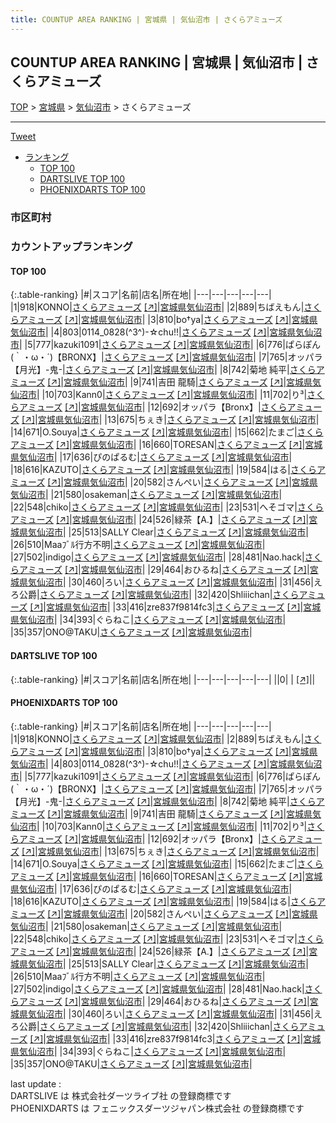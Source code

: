 ```yaml
---
title: COUNTUP AREA RANKING | 宮城県 | 気仙沼市 | さくらアミューズ
---
```

## COUNTUP AREA RANKING | 宮城県 | 気仙沼市 | さくらアミューズ

[TOP](/darts/rank/) > [宮城県](/darts/rank/宮城県/) > [気仙沼市](/darts/rank/宮城県/気仙沼市/) > さくらアミューズ

___

<a href="https://twitter.com/share?ref_src=twsrc%5Etfw" data-text="COUNTUP AREA RANKING | 宮城県気仙沼市さくらアミューズ" class="twitter-share-button" data-hashtags="DARTSLIVE,PHOENIXDARTS,darts,ダーツ" data-show-count="false">Tweet</a>

* [ランキング](#カウントアップランキング)
    * [TOP 100](#top-100)
    * [DARTSLIVE TOP 100](#dartslive-top-100)
    * [PHOENIXDARTS TOP 100](#phoenixdarts-top-100)

### 市区町村

<ul>

</ul>

### カウントアップランキング

#### TOP 100



{:.table-ranking}
|#|スコア|名前|店名|所在地|
|---|---|---|---|---|
|1|918|<span class="rank-name-pd">KONNO</span>|<a href="/darts/rank/shops/95682.html">さくらアミューズ</a> <a href="https://vs.phoenixdarts.com/jp/shop/shopDetailInfo/s_95682?s_seq=95682">[↗]</a>|<a href="/darts/rank/宮城県/気仙沼市">宮城県気仙沼市</a>|
|2|889|<span class="rank-name-pd">ちばえもん</span>|<a href="/darts/rank/shops/95682.html">さくらアミューズ</a> <a href="https://vs.phoenixdarts.com/jp/shop/shopDetailInfo/s_95682?s_seq=95682">[↗]</a>|<a href="/darts/rank/宮城県/気仙沼市">宮城県気仙沼市</a>|
|3|810|<span class="rank-name-pd">bo†ya</span>|<a href="/darts/rank/shops/95682.html">さくらアミューズ</a> <a href="https://vs.phoenixdarts.com/jp/shop/shopDetailInfo/s_95682?s_seq=95682">[↗]</a>|<a href="/darts/rank/宮城県/気仙沼市">宮城県気仙沼市</a>|
|4|803|<span class="rank-name-pd">0114_0828(^3^)-☆chu!!</span>|<a href="/darts/rank/shops/95682.html">さくらアミューズ</a> <a href="https://vs.phoenixdarts.com/jp/shop/shopDetailInfo/s_95682?s_seq=95682">[↗]</a>|<a href="/darts/rank/宮城県/気仙沼市">宮城県気仙沼市</a>|
|5|777|<span class="rank-name-pd">kazuki1091</span>|<a href="/darts/rank/shops/95682.html">さくらアミューズ</a> <a href="https://vs.phoenixdarts.com/jp/shop/shopDetailInfo/s_95682?s_seq=95682">[↗]</a>|<a href="/darts/rank/宮城県/気仙沼市">宮城県気仙沼市</a>|
|6|776|<span class="rank-name-pd">ぱらぽん(｀・ω・´)【BRONX】</span>|<a href="/darts/rank/shops/95682.html">さくらアミューズ</a> <a href="https://vs.phoenixdarts.com/jp/shop/shopDetailInfo/s_95682?s_seq=95682">[↗]</a>|<a href="/darts/rank/宮城県/気仙沼市">宮城県気仙沼市</a>|
|7|765|<span class="rank-name-pd">オッパラ【月光】-鬼-</span>|<a href="/darts/rank/shops/95682.html">さくらアミューズ</a> <a href="https://vs.phoenixdarts.com/jp/shop/shopDetailInfo/s_95682?s_seq=95682">[↗]</a>|<a href="/darts/rank/宮城県/気仙沼市">宮城県気仙沼市</a>|
|8|742|<span class="rank-name-pd"><span class="pro-icon-pd"></span>菊地 純平</span>|<a href="/darts/rank/shops/95682.html">さくらアミューズ</a> <a href="https://vs.phoenixdarts.com/jp/shop/shopDetailInfo/s_95682?s_seq=95682">[↗]</a>|<a href="/darts/rank/宮城県/気仙沼市">宮城県気仙沼市</a>|
|9|741|<span class="rank-name-pd"><span class="pro-icon-pd"></span>吉田 龍騎</span>|<a href="/darts/rank/shops/95682.html">さくらアミューズ</a> <a href="https://vs.phoenixdarts.com/jp/shop/shopDetailInfo/s_95682?s_seq=95682">[↗]</a>|<a href="/darts/rank/宮城県/気仙沼市">宮城県気仙沼市</a>|
|10|703|<span class="rank-name-pd">Kann0</span>|<a href="/darts/rank/shops/95682.html">さくらアミューズ</a> <a href="https://vs.phoenixdarts.com/jp/shop/shopDetailInfo/s_95682?s_seq=95682">[↗]</a>|<a href="/darts/rank/宮城県/気仙沼市">宮城県気仙沼市</a>|
|11|702|<span class="rank-name-pd">り³</span>|<a href="/darts/rank/shops/95682.html">さくらアミューズ</a> <a href="https://vs.phoenixdarts.com/jp/shop/shopDetailInfo/s_95682?s_seq=95682">[↗]</a>|<a href="/darts/rank/宮城県/気仙沼市">宮城県気仙沼市</a>|
|12|692|<span class="rank-name-pd">オッパラ【Bronx】</span>|<a href="/darts/rank/shops/95682.html">さくらアミューズ</a> <a href="https://vs.phoenixdarts.com/jp/shop/shopDetailInfo/s_95682?s_seq=95682">[↗]</a>|<a href="/darts/rank/宮城県/気仙沼市">宮城県気仙沼市</a>|
|13|675|<span class="rank-name-pd">ちぇき</span>|<a href="/darts/rank/shops/95682.html">さくらアミューズ</a> <a href="https://vs.phoenixdarts.com/jp/shop/shopDetailInfo/s_95682?s_seq=95682">[↗]</a>|<a href="/darts/rank/宮城県/気仙沼市">宮城県気仙沼市</a>|
|14|671|<span class="rank-name-pd">O.Souya</span>|<a href="/darts/rank/shops/95682.html">さくらアミューズ</a> <a href="https://vs.phoenixdarts.com/jp/shop/shopDetailInfo/s_95682?s_seq=95682">[↗]</a>|<a href="/darts/rank/宮城県/気仙沼市">宮城県気仙沼市</a>|
|15|662|<span class="rank-name-pd">たまご</span>|<a href="/darts/rank/shops/95682.html">さくらアミューズ</a> <a href="https://vs.phoenixdarts.com/jp/shop/shopDetailInfo/s_95682?s_seq=95682">[↗]</a>|<a href="/darts/rank/宮城県/気仙沼市">宮城県気仙沼市</a>|
|16|660|<span class="rank-name-pd">TORESAN</span>|<a href="/darts/rank/shops/95682.html">さくらアミューズ</a> <a href="https://vs.phoenixdarts.com/jp/shop/shopDetailInfo/s_95682?s_seq=95682">[↗]</a>|<a href="/darts/rank/宮城県/気仙沼市">宮城県気仙沼市</a>|
|17|636|<span class="rank-name-pd">ぴのぱるむ</span>|<a href="/darts/rank/shops/95682.html">さくらアミューズ</a> <a href="https://vs.phoenixdarts.com/jp/shop/shopDetailInfo/s_95682?s_seq=95682">[↗]</a>|<a href="/darts/rank/宮城県/気仙沼市">宮城県気仙沼市</a>|
|18|616|<span class="rank-name-pd">KAZUTO</span>|<a href="/darts/rank/shops/95682.html">さくらアミューズ</a> <a href="https://vs.phoenixdarts.com/jp/shop/shopDetailInfo/s_95682?s_seq=95682">[↗]</a>|<a href="/darts/rank/宮城県/気仙沼市">宮城県気仙沼市</a>|
|19|584|<span class="rank-name-pd">はる</span>|<a href="/darts/rank/shops/95682.html">さくらアミューズ</a> <a href="https://vs.phoenixdarts.com/jp/shop/shopDetailInfo/s_95682?s_seq=95682">[↗]</a>|<a href="/darts/rank/宮城県/気仙沼市">宮城県気仙沼市</a>|
|20|582|<span class="rank-name-pd">さんぺい</span>|<a href="/darts/rank/shops/95682.html">さくらアミューズ</a> <a href="https://vs.phoenixdarts.com/jp/shop/shopDetailInfo/s_95682?s_seq=95682">[↗]</a>|<a href="/darts/rank/宮城県/気仙沼市">宮城県気仙沼市</a>|
|21|580|<span class="rank-name-pd">osakeman</span>|<a href="/darts/rank/shops/95682.html">さくらアミューズ</a> <a href="https://vs.phoenixdarts.com/jp/shop/shopDetailInfo/s_95682?s_seq=95682">[↗]</a>|<a href="/darts/rank/宮城県/気仙沼市">宮城県気仙沼市</a>|
|22|548|<span class="rank-name-pd">chiko</span>|<a href="/darts/rank/shops/95682.html">さくらアミューズ</a> <a href="https://vs.phoenixdarts.com/jp/shop/shopDetailInfo/s_95682?s_seq=95682">[↗]</a>|<a href="/darts/rank/宮城県/気仙沼市">宮城県気仙沼市</a>|
|23|531|<span class="rank-name-pd">へそゴマ</span>|<a href="/darts/rank/shops/95682.html">さくらアミューズ</a> <a href="https://vs.phoenixdarts.com/jp/shop/shopDetailInfo/s_95682?s_seq=95682">[↗]</a>|<a href="/darts/rank/宮城県/気仙沼市">宮城県気仙沼市</a>|
|24|526|<span class="rank-name-pd">緑茶【A.】</span>|<a href="/darts/rank/shops/95682.html">さくらアミューズ</a> <a href="https://vs.phoenixdarts.com/jp/shop/shopDetailInfo/s_95682?s_seq=95682">[↗]</a>|<a href="/darts/rank/宮城県/気仙沼市">宮城県気仙沼市</a>|
|25|513|<span class="rank-name-pd">SALLY Clear</span>|<a href="/darts/rank/shops/95682.html">さくらアミューズ</a> <a href="https://vs.phoenixdarts.com/jp/shop/shopDetailInfo/s_95682?s_seq=95682">[↗]</a>|<a href="/darts/rank/宮城県/気仙沼市">宮城県気仙沼市</a>|
|26|510|<span class="rank-name-pd">Maaﾌﾞﾙ行方不明</span>|<a href="/darts/rank/shops/95682.html">さくらアミューズ</a> <a href="https://vs.phoenixdarts.com/jp/shop/shopDetailInfo/s_95682?s_seq=95682">[↗]</a>|<a href="/darts/rank/宮城県/気仙沼市">宮城県気仙沼市</a>|
|27|502|<span class="rank-name-pd">indigo</span>|<a href="/darts/rank/shops/95682.html">さくらアミューズ</a> <a href="https://vs.phoenixdarts.com/jp/shop/shopDetailInfo/s_95682?s_seq=95682">[↗]</a>|<a href="/darts/rank/宮城県/気仙沼市">宮城県気仙沼市</a>|
|28|481|<span class="rank-name-pd">Nao.hack</span>|<a href="/darts/rank/shops/95682.html">さくらアミューズ</a> <a href="https://vs.phoenixdarts.com/jp/shop/shopDetailInfo/s_95682?s_seq=95682">[↗]</a>|<a href="/darts/rank/宮城県/気仙沼市">宮城県気仙沼市</a>|
|29|464|<span class="rank-name-pd">おひるね</span>|<a href="/darts/rank/shops/95682.html">さくらアミューズ</a> <a href="https://vs.phoenixdarts.com/jp/shop/shopDetailInfo/s_95682?s_seq=95682">[↗]</a>|<a href="/darts/rank/宮城県/気仙沼市">宮城県気仙沼市</a>|
|30|460|<span class="rank-name-pd">ろい</span>|<a href="/darts/rank/shops/95682.html">さくらアミューズ</a> <a href="https://vs.phoenixdarts.com/jp/shop/shopDetailInfo/s_95682?s_seq=95682">[↗]</a>|<a href="/darts/rank/宮城県/気仙沼市">宮城県気仙沼市</a>|
|31|456|<span class="rank-name-pd">えろ公爵</span>|<a href="/darts/rank/shops/95682.html">さくらアミューズ</a> <a href="https://vs.phoenixdarts.com/jp/shop/shopDetailInfo/s_95682?s_seq=95682">[↗]</a>|<a href="/darts/rank/宮城県/気仙沼市">宮城県気仙沼市</a>|
|32|420|<span class="rank-name-pd">Shliiichan</span>|<a href="/darts/rank/shops/95682.html">さくらアミューズ</a> <a href="https://vs.phoenixdarts.com/jp/shop/shopDetailInfo/s_95682?s_seq=95682">[↗]</a>|<a href="/darts/rank/宮城県/気仙沼市">宮城県気仙沼市</a>|
|33|416|<span class="rank-name-pd">zre837f9814fc3</span>|<a href="/darts/rank/shops/95682.html">さくらアミューズ</a> <a href="https://vs.phoenixdarts.com/jp/shop/shopDetailInfo/s_95682?s_seq=95682">[↗]</a>|<a href="/darts/rank/宮城県/気仙沼市">宮城県気仙沼市</a>|
|34|393|<span class="rank-name-pd">ぐらねこ</span>|<a href="/darts/rank/shops/95682.html">さくらアミューズ</a> <a href="https://vs.phoenixdarts.com/jp/shop/shopDetailInfo/s_95682?s_seq=95682">[↗]</a>|<a href="/darts/rank/宮城県/気仙沼市">宮城県気仙沼市</a>|
|35|357|<span class="rank-name-pd">ONO@TAKU</span>|<a href="/darts/rank/shops/95682.html">さくらアミューズ</a> <a href="https://vs.phoenixdarts.com/jp/shop/shopDetailInfo/s_95682?s_seq=95682">[↗]</a>|<a href="/darts/rank/宮城県/気仙沼市">宮城県気仙沼市</a>|


#### DARTSLIVE TOP 100



{:.table-ranking}
|#|スコア|名前|店名|所在地|
|---|---|---|---|---|
||0|<span class="rank-name-dl"> </span>|<a href="/darts/rank/shops/.html"></a> <a href="">[↗]</a>|<a href="/darts/rank//"></a>|


#### PHOENIXDARTS TOP 100



{:.table-ranking}
|#|スコア|名前|店名|所在地|
|---|---|---|---|---|
|1|918|<span class="rank-name-pd">KONNO</span>|<a href="/darts/rank/shops/95682.html">さくらアミューズ</a> <a href="https://vs.phoenixdarts.com/jp/shop/shopDetailInfo/s_95682?s_seq=95682">[↗]</a>|<a href="/darts/rank/宮城県/気仙沼市">宮城県気仙沼市</a>|
|2|889|<span class="rank-name-pd">ちばえもん</span>|<a href="/darts/rank/shops/95682.html">さくらアミューズ</a> <a href="https://vs.phoenixdarts.com/jp/shop/shopDetailInfo/s_95682?s_seq=95682">[↗]</a>|<a href="/darts/rank/宮城県/気仙沼市">宮城県気仙沼市</a>|
|3|810|<span class="rank-name-pd">bo†ya</span>|<a href="/darts/rank/shops/95682.html">さくらアミューズ</a> <a href="https://vs.phoenixdarts.com/jp/shop/shopDetailInfo/s_95682?s_seq=95682">[↗]</a>|<a href="/darts/rank/宮城県/気仙沼市">宮城県気仙沼市</a>|
|4|803|<span class="rank-name-pd">0114_0828(^3^)-☆chu!!</span>|<a href="/darts/rank/shops/95682.html">さくらアミューズ</a> <a href="https://vs.phoenixdarts.com/jp/shop/shopDetailInfo/s_95682?s_seq=95682">[↗]</a>|<a href="/darts/rank/宮城県/気仙沼市">宮城県気仙沼市</a>|
|5|777|<span class="rank-name-pd">kazuki1091</span>|<a href="/darts/rank/shops/95682.html">さくらアミューズ</a> <a href="https://vs.phoenixdarts.com/jp/shop/shopDetailInfo/s_95682?s_seq=95682">[↗]</a>|<a href="/darts/rank/宮城県/気仙沼市">宮城県気仙沼市</a>|
|6|776|<span class="rank-name-pd">ぱらぽん(｀・ω・´)【BRONX】</span>|<a href="/darts/rank/shops/95682.html">さくらアミューズ</a> <a href="https://vs.phoenixdarts.com/jp/shop/shopDetailInfo/s_95682?s_seq=95682">[↗]</a>|<a href="/darts/rank/宮城県/気仙沼市">宮城県気仙沼市</a>|
|7|765|<span class="rank-name-pd">オッパラ【月光】-鬼-</span>|<a href="/darts/rank/shops/95682.html">さくらアミューズ</a> <a href="https://vs.phoenixdarts.com/jp/shop/shopDetailInfo/s_95682?s_seq=95682">[↗]</a>|<a href="/darts/rank/宮城県/気仙沼市">宮城県気仙沼市</a>|
|8|742|<span class="rank-name-pd"><span class="pro-icon-pd"></span>菊地 純平</span>|<a href="/darts/rank/shops/95682.html">さくらアミューズ</a> <a href="https://vs.phoenixdarts.com/jp/shop/shopDetailInfo/s_95682?s_seq=95682">[↗]</a>|<a href="/darts/rank/宮城県/気仙沼市">宮城県気仙沼市</a>|
|9|741|<span class="rank-name-pd"><span class="pro-icon-pd"></span>吉田 龍騎</span>|<a href="/darts/rank/shops/95682.html">さくらアミューズ</a> <a href="https://vs.phoenixdarts.com/jp/shop/shopDetailInfo/s_95682?s_seq=95682">[↗]</a>|<a href="/darts/rank/宮城県/気仙沼市">宮城県気仙沼市</a>|
|10|703|<span class="rank-name-pd">Kann0</span>|<a href="/darts/rank/shops/95682.html">さくらアミューズ</a> <a href="https://vs.phoenixdarts.com/jp/shop/shopDetailInfo/s_95682?s_seq=95682">[↗]</a>|<a href="/darts/rank/宮城県/気仙沼市">宮城県気仙沼市</a>|
|11|702|<span class="rank-name-pd">り³</span>|<a href="/darts/rank/shops/95682.html">さくらアミューズ</a> <a href="https://vs.phoenixdarts.com/jp/shop/shopDetailInfo/s_95682?s_seq=95682">[↗]</a>|<a href="/darts/rank/宮城県/気仙沼市">宮城県気仙沼市</a>|
|12|692|<span class="rank-name-pd">オッパラ【Bronx】</span>|<a href="/darts/rank/shops/95682.html">さくらアミューズ</a> <a href="https://vs.phoenixdarts.com/jp/shop/shopDetailInfo/s_95682?s_seq=95682">[↗]</a>|<a href="/darts/rank/宮城県/気仙沼市">宮城県気仙沼市</a>|
|13|675|<span class="rank-name-pd">ちぇき</span>|<a href="/darts/rank/shops/95682.html">さくらアミューズ</a> <a href="https://vs.phoenixdarts.com/jp/shop/shopDetailInfo/s_95682?s_seq=95682">[↗]</a>|<a href="/darts/rank/宮城県/気仙沼市">宮城県気仙沼市</a>|
|14|671|<span class="rank-name-pd">O.Souya</span>|<a href="/darts/rank/shops/95682.html">さくらアミューズ</a> <a href="https://vs.phoenixdarts.com/jp/shop/shopDetailInfo/s_95682?s_seq=95682">[↗]</a>|<a href="/darts/rank/宮城県/気仙沼市">宮城県気仙沼市</a>|
|15|662|<span class="rank-name-pd">たまご</span>|<a href="/darts/rank/shops/95682.html">さくらアミューズ</a> <a href="https://vs.phoenixdarts.com/jp/shop/shopDetailInfo/s_95682?s_seq=95682">[↗]</a>|<a href="/darts/rank/宮城県/気仙沼市">宮城県気仙沼市</a>|
|16|660|<span class="rank-name-pd">TORESAN</span>|<a href="/darts/rank/shops/95682.html">さくらアミューズ</a> <a href="https://vs.phoenixdarts.com/jp/shop/shopDetailInfo/s_95682?s_seq=95682">[↗]</a>|<a href="/darts/rank/宮城県/気仙沼市">宮城県気仙沼市</a>|
|17|636|<span class="rank-name-pd">ぴのぱるむ</span>|<a href="/darts/rank/shops/95682.html">さくらアミューズ</a> <a href="https://vs.phoenixdarts.com/jp/shop/shopDetailInfo/s_95682?s_seq=95682">[↗]</a>|<a href="/darts/rank/宮城県/気仙沼市">宮城県気仙沼市</a>|
|18|616|<span class="rank-name-pd">KAZUTO</span>|<a href="/darts/rank/shops/95682.html">さくらアミューズ</a> <a href="https://vs.phoenixdarts.com/jp/shop/shopDetailInfo/s_95682?s_seq=95682">[↗]</a>|<a href="/darts/rank/宮城県/気仙沼市">宮城県気仙沼市</a>|
|19|584|<span class="rank-name-pd">はる</span>|<a href="/darts/rank/shops/95682.html">さくらアミューズ</a> <a href="https://vs.phoenixdarts.com/jp/shop/shopDetailInfo/s_95682?s_seq=95682">[↗]</a>|<a href="/darts/rank/宮城県/気仙沼市">宮城県気仙沼市</a>|
|20|582|<span class="rank-name-pd">さんぺい</span>|<a href="/darts/rank/shops/95682.html">さくらアミューズ</a> <a href="https://vs.phoenixdarts.com/jp/shop/shopDetailInfo/s_95682?s_seq=95682">[↗]</a>|<a href="/darts/rank/宮城県/気仙沼市">宮城県気仙沼市</a>|
|21|580|<span class="rank-name-pd">osakeman</span>|<a href="/darts/rank/shops/95682.html">さくらアミューズ</a> <a href="https://vs.phoenixdarts.com/jp/shop/shopDetailInfo/s_95682?s_seq=95682">[↗]</a>|<a href="/darts/rank/宮城県/気仙沼市">宮城県気仙沼市</a>|
|22|548|<span class="rank-name-pd">chiko</span>|<a href="/darts/rank/shops/95682.html">さくらアミューズ</a> <a href="https://vs.phoenixdarts.com/jp/shop/shopDetailInfo/s_95682?s_seq=95682">[↗]</a>|<a href="/darts/rank/宮城県/気仙沼市">宮城県気仙沼市</a>|
|23|531|<span class="rank-name-pd">へそゴマ</span>|<a href="/darts/rank/shops/95682.html">さくらアミューズ</a> <a href="https://vs.phoenixdarts.com/jp/shop/shopDetailInfo/s_95682?s_seq=95682">[↗]</a>|<a href="/darts/rank/宮城県/気仙沼市">宮城県気仙沼市</a>|
|24|526|<span class="rank-name-pd">緑茶【A.】</span>|<a href="/darts/rank/shops/95682.html">さくらアミューズ</a> <a href="https://vs.phoenixdarts.com/jp/shop/shopDetailInfo/s_95682?s_seq=95682">[↗]</a>|<a href="/darts/rank/宮城県/気仙沼市">宮城県気仙沼市</a>|
|25|513|<span class="rank-name-pd">SALLY Clear</span>|<a href="/darts/rank/shops/95682.html">さくらアミューズ</a> <a href="https://vs.phoenixdarts.com/jp/shop/shopDetailInfo/s_95682?s_seq=95682">[↗]</a>|<a href="/darts/rank/宮城県/気仙沼市">宮城県気仙沼市</a>|
|26|510|<span class="rank-name-pd">Maaﾌﾞﾙ行方不明</span>|<a href="/darts/rank/shops/95682.html">さくらアミューズ</a> <a href="https://vs.phoenixdarts.com/jp/shop/shopDetailInfo/s_95682?s_seq=95682">[↗]</a>|<a href="/darts/rank/宮城県/気仙沼市">宮城県気仙沼市</a>|
|27|502|<span class="rank-name-pd">indigo</span>|<a href="/darts/rank/shops/95682.html">さくらアミューズ</a> <a href="https://vs.phoenixdarts.com/jp/shop/shopDetailInfo/s_95682?s_seq=95682">[↗]</a>|<a href="/darts/rank/宮城県/気仙沼市">宮城県気仙沼市</a>|
|28|481|<span class="rank-name-pd">Nao.hack</span>|<a href="/darts/rank/shops/95682.html">さくらアミューズ</a> <a href="https://vs.phoenixdarts.com/jp/shop/shopDetailInfo/s_95682?s_seq=95682">[↗]</a>|<a href="/darts/rank/宮城県/気仙沼市">宮城県気仙沼市</a>|
|29|464|<span class="rank-name-pd">おひるね</span>|<a href="/darts/rank/shops/95682.html">さくらアミューズ</a> <a href="https://vs.phoenixdarts.com/jp/shop/shopDetailInfo/s_95682?s_seq=95682">[↗]</a>|<a href="/darts/rank/宮城県/気仙沼市">宮城県気仙沼市</a>|
|30|460|<span class="rank-name-pd">ろい</span>|<a href="/darts/rank/shops/95682.html">さくらアミューズ</a> <a href="https://vs.phoenixdarts.com/jp/shop/shopDetailInfo/s_95682?s_seq=95682">[↗]</a>|<a href="/darts/rank/宮城県/気仙沼市">宮城県気仙沼市</a>|
|31|456|<span class="rank-name-pd">えろ公爵</span>|<a href="/darts/rank/shops/95682.html">さくらアミューズ</a> <a href="https://vs.phoenixdarts.com/jp/shop/shopDetailInfo/s_95682?s_seq=95682">[↗]</a>|<a href="/darts/rank/宮城県/気仙沼市">宮城県気仙沼市</a>|
|32|420|<span class="rank-name-pd">Shliiichan</span>|<a href="/darts/rank/shops/95682.html">さくらアミューズ</a> <a href="https://vs.phoenixdarts.com/jp/shop/shopDetailInfo/s_95682?s_seq=95682">[↗]</a>|<a href="/darts/rank/宮城県/気仙沼市">宮城県気仙沼市</a>|
|33|416|<span class="rank-name-pd">zre837f9814fc3</span>|<a href="/darts/rank/shops/95682.html">さくらアミューズ</a> <a href="https://vs.phoenixdarts.com/jp/shop/shopDetailInfo/s_95682?s_seq=95682">[↗]</a>|<a href="/darts/rank/宮城県/気仙沼市">宮城県気仙沼市</a>|
|34|393|<span class="rank-name-pd">ぐらねこ</span>|<a href="/darts/rank/shops/95682.html">さくらアミューズ</a> <a href="https://vs.phoenixdarts.com/jp/shop/shopDetailInfo/s_95682?s_seq=95682">[↗]</a>|<a href="/darts/rank/宮城県/気仙沼市">宮城県気仙沼市</a>|
|35|357|<span class="rank-name-pd">ONO@TAKU</span>|<a href="/darts/rank/shops/95682.html">さくらアミューズ</a> <a href="https://vs.phoenixdarts.com/jp/shop/shopDetailInfo/s_95682?s_seq=95682">[↗]</a>|<a href="/darts/rank/宮城県/気仙沼市">宮城県気仙沼市</a>|


<div class="footer border-top border-gray-light mt-5 pt-3 text-right text-gray">
    last update : <span style="font-weight: italic" id="foot_last_modified"></span><br />
    DARTSLIVE は 株式会社ダーツライブ社 の登録商標です<br />
    PHOENIXDARTS は フェニックスダーツジャパン株式会社 の登録商標です<br />
</div>

<script src="https://cdnjs.cloudflare.com/ajax/libs/jquery.tablesorter/2.31.3/js/jquery.tablesorter.min.js" integrity="sha512-qzgd5cYSZcosqpzpn7zF2ZId8f/8CHmFKZ8j7mU4OUXTNRd5g+ZHBPsgKEwoqxCtdQvExE5LprwwPAgoicguNg==" crossorigin="anonymous" referrerpolicy="no-referrer"></script>
<link rel="stylesheet" href="https://cdnjs.cloudflare.com/ajax/libs/jquery.tablesorter/2.31.3/css/theme.default.min.css" integrity="sha512-wghhOJkjQX0Lh3NSWvNKeZ0ZpNn+SPVXX1Qyc9OCaogADktxrBiBdKGDoqVUOyhStvMBmJQ8ZdMHiR3wuEq8+w==" crossorigin="anonymous" referrerpolicy="no-referrer" />
<script>
$(function() {
    $(".table-ranking").tablesorter({sortList:[[0, 0]]});
    $("#foot_last_modified").text(formatDate(new Date(document.lastModified), 'yyyy-MM-dd HH:mm:ss'));
});
</script>

<script async src="https://platform.twitter.com/widgets.js" charset="utf-8"></script>